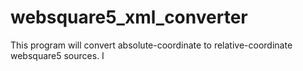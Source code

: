 # websquare5_xml_converter
This program will convert absolute-coordinate to relative-coordinate websquare5 sources.
I
